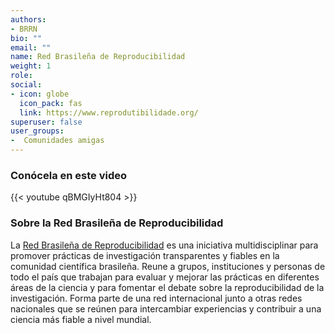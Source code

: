 ```yaml
---
authors:
- BRRN
bio: ""
email: ""
name: Red Brasileña de Reproducibilidad
weight: 1
role: 
social:
- icon: globe
  icon_pack: fas
  link: https://www.reprodutibilidade.org/
superuser: false
user_groups:
-  Comunidades amigas
---
```


### Conócela en este video

{{< youtube qBMGIyHt804 >}} 

### Sobre la Red Brasileña de Reproducibilidad

La [Red Brasileña de Reproducibilidad](https://www.reprodutibilidade.org/) es una iniciativa multidisciplinar para promover prácticas de investigación transparentes y fiables en la comunidad científica brasileña. Reune a grupos, instituciones y personas de todo el país que trabajan para evaluar y mejorar las prácticas en diferentes áreas de la ciencia y para fomentar el debate sobre la reproducibilidad de la investigación. Forma parte de una red internacional junto a otras redes nacionales que se reúnen para intercambiar experiencias y contribuir a una ciencia más fiable a nivel mundial. 
